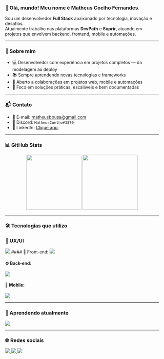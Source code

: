 ### 👋 Olá, mundo! Meu nome é Matheus Coelho Fernandes.

Sou um desenvolvedor **Full Stack** apaixonado por tecnologia, inovação e desafios.  
Atualmente trabalho nas plataformas **DevPath** e **Suprir**, atuando em projetos que envolvem backend, frontend, mobile e automações.

---

### 🚀 Sobre mim

- 💻 Desenvolvedor com experiência em projetos completos — da modelagem ao deploy
- 📚 Sempre aprendendo novas tecnologias e frameworks
- 🤝 Aberto a colaborações em projetos web, mobile e automações
- 🎯 Foco em soluções práticas, escaláveis e bem documentadas

---

### 📬 Contato

- 📧 E-mail: [matheusbbusa@gmail.com](mailto:matheusbbusa@gmail.com)  
- 💬 Discord: `MatheusCoelho#3370`  
- 💼 LinkedIn: [Clique aqui](https://www.linkedin.com/in/matheus-coelho-fernandes-b7a5231b3/)

---

### 📊 GitHub Stats

<div align="center">
  <img height="180em" src="https://github-readme-stats.vercel.app/api?username=MatheusCoelho13&show_icons=true&count_private=true&theme=github_dark" />
  <img height="180em" src="https://github-readme-stats.vercel.app/api/top-langs/?username=MatheusCoelho13&layout=compact&theme=github_dark"/>
</div>

---

### 🛠️ Tecnologias que utilizo
### 🎨 UX/UI
<a href="https://skillicons.dev" target="_blank">
  <img src="https://skillicons.dev/icons?i=figma&perline=8" />
</a>
#### 🎨 Front-end:
<a href="https://skillicons.dev" target="_blank">
  <img src="https://skillicons.dev/icons?i=html,css,js,ts,react,nextjs,&perline=8" />
</a>

#### ⚙️ Back-end:
<a href="https://skillicons.dev" target="_blank">
  <img src="https://skillicons.dev/icons?i=php,nodejs,mysql,postgres,bots&perline=8" />
</a>

#### 📱 Mobile:
<a href="https://skillicons.dev" target="_blank">
  <img src="https://skillicons.dev/icons?i=flutter,dart&perline=8" />
</a>

---

### 📘 Aprendendo atualmente

<a href="https://skillicons.dev" target="_blank">
  <img src="https://skillicons.dev/icons?i=mongodb,c,py,androidstudio,aws,docker&perline=7" />
</a>

---

### 🌐 Redes sociais

<div>
  <a href="https://www.linkedin.com/in/matheus-coelho-fernandes-b7a5231b3/" target="_blank">
    <img src="https://img.shields.io/badge/-LinkedIn-%230077B5?style=for-the-badge&logo=linkedin&logoColor=white">
  </a>
  <a href="https://www.twitch.tv/Coelho_matheus" target="_blank">
    <img src="https://img.shields.io/badge/Twitch-9146FF?style=for-the-badge&logo=twitch&logoColor=white">
  </a>
  <a href="https://www.youtube.com/channel/UCHVXDDvXMhP1zDgqv0DfKSw" target="_blank">
    <img src="https://img.shields.io/badge/YouTube-FF0000?style=for-the-badge&logo=youtube&logoColor=white">
  </a>
</div>
